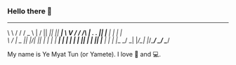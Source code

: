 ### Hello there 👋

__   __  ___  ___  ___ _____  _____  _____ 
\ \ / / / _ \ |  \/  ||  ___||_   _||  ___|
 \ V / / /_\ \| .  . || |__    | |  | |__  
  \ /  |  _  || |\/| ||  __|   | |  |  __| 
  | |  | | | || |  | || |___   | |  | |___ 
  \_/  \_| |_/\_|  |_/\____/   \_/  \____/ 
  
My name is Ye Myat Tun (or Yamete).
I love 🍗 ‍and 💻.

<!--
**YMT-Yamete/YMT-Yamete** is a ✨ _special_ ✨ repository because its `README.md` (this file) appears on your GitHub profile.

Here are some ideas to get you started:

- 🔭 I’m currently working on ...
- 🌱 I’m currently learning ...
- 👯 I’m looking to collaborate on ...
- 🤔 I’m looking for help with ...
- 💬 Ask me about ...
- 📫 How to reach me: ...
- 😄 Pronouns: ...
- ⚡ Fun fact: ...
-->
